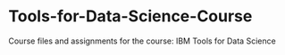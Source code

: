 # Tools-for-Data-Science-Course
Course files and assignments for the course: IBM Tools for Data Science
